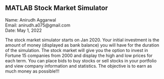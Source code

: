 ## MATLAB Stock Market Simulator

<p>Name: Anirudh Aggarwal <br>
Email: anirudh.a075@gmail.com<br>
Date: May 1, 2022 </p>

<p>The stock market simulator starts on Jan 2020. Your initial investment is the amount of money (displayed as bank balance) you will have for the duration of the simulation. The stock market will give you the option to invest in Fortune 15 companies from 2000 and display the high and low prices for each term. You can place bids to buy stocks or sell stocks in your portfolio and view company information and statistics. The objective is to earn as much money as possible!!!</p>

